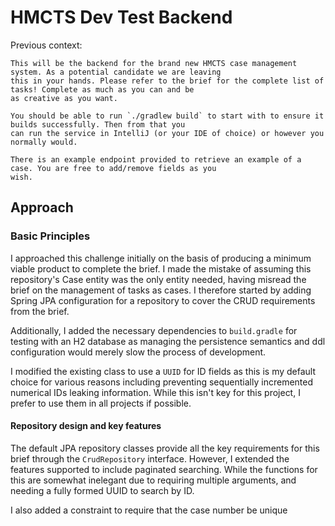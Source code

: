 # HMCTS Dev Test Backend
Previous context:
```
This will be the backend for the brand new HMCTS case management system. As a potential candidate we are leaving
this in your hands. Please refer to the brief for the complete list of tasks! Complete as much as you can and be
as creative as you want.

You should be able to run `./gradlew build` to start with to ensure it builds successfully. Then from that you
can run the service in IntelliJ (or your IDE of choice) or however you normally would.

There is an example endpoint provided to retrieve an example of a case. You are free to add/remove fields as you
wish.
```

## Approach

### Basic Principles

I approached this challenge initially on the basis of producing a minimum viable
product to complete the brief. I made the mistake of assuming this repository's Case
entity was the only entity needed, having misread the brief on the management of
tasks as cases. I therefore started by adding Spring JPA configuration for a repository
to cover the CRUD requirements from the brief.

Additionally, I added the necessary dependencies to `build.gradle` for testing with an
H2 database as managing the persistence semantics and ddl configuration would merely
slow the process of development.

I modified the existing class to use a `UUID` for ID fields as this is my default choice
for various reasons including preventing sequentially incremented numerical IDs
leaking information. While this isn't key for this project, I prefer to use them in all
projects if possible.

#### Repository design and key features

The default JPA repository classes provide all the key requirements for this brief
through the `CrudRepository` interface. However, I extended the features supported to
include paginated searching. While the functions for this are somewhat inelegant due
to requiring multiple arguments, and needing a fully formed UUID to search by ID.

I also added a constraint to require that the case number be unique

